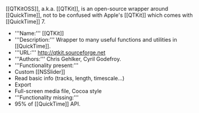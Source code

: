 

[[QTKitOSS]], a.k.a. [[QTKit]], is an open-source wrapper around [[QuickTime]], not to be confused with Apple's [[QTKit]] which comes with [[QuickTime]] 7.


* '''Name:''' [[QTKit]]
* '''Description:''' Wrapper to many useful functions and utilities in [[QuickTime]].
* '''URL:''' http://qtkit.sourceforge.net
* '''Authors:''' Chris Gehlker, Cyril Godefroy.
* '''Functionality present:''' 
* Custom [[NSSlider]]
* Read basic info (tracks, length, timescale...)
* Export
* Full-screen media file, Cocoa style 
* '''Functionality missing:''' 
* 95% of [[QuickTime]] API.